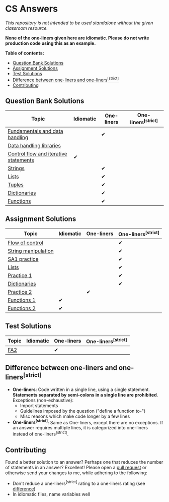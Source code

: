 # CS Answers

_This repository is not intended to be used standalone without the given classroom resource._

**None of the one-liners given here are idiomatic. Please do
not write production code using this as an example.**

**Table of contents:**

-   [Question Bank Solutions](#question-bank-solutions)
-   [Assignment Solutions](#assignment-solutions)
-   [Test Solutions](#test-solutions)
-   [Difference between one-liners and one-liners<sup>[strict]</sup>](#difference-between-one-liners-and-one-linersstrict)
-   [Contributing](#contributing)

## Question Bank Solutions

| Topic                                          | Idiomatic | One-liners | One-liners<sup>[strict]</sup> |
| ---------------------------------------------- | --------- | ---------- | ----------------------------- |
| [Fundamentals and data handling][fundamentals] |           | ✔          |                               |
| [Data handling libraries][handling]            |           |            |                               |
| [Control flow and iterative statements][flow]  | ✔         |            |                               |
| [Strings][strings]                             |           | ✔          |                               |
| [Lists][lists]                                 |           | ✔          |                               |
| [Tuples][tuples]                               |           | ✔          |                               |
| [Dictionaries][dictionaries]                   |           | ✔          |                               |
| [Functions][functions]                         |           | ✔          |                               |

[fundamentals]: https://github.com/khrj/cs-answers/tree/main/qbs/1-fundamentals-handling
[handling]: https://github.com/khrj/cs-answers/tree/main/qbs/2-data-handling-libraries
[flow]: https://github.com/khrj/cs-answers/tree/main/qbs/3-flow-conditional-iterative
[strings]: https://github.com/khrj/cs-answers/tree/main/qbs/4-strings
[lists]: https://github.com/khrj/cs-answers/tree/main/qbs/5-lists
[tuples]: https://github.com/khrj/cs-answers/tree/main/qbs/6-tuples
[dictionaries]: https://github.com/khrj/cs-answers/tree/main/qbs/7-dictionaries
[functions]: https://github.com/khrj/cs-answers/tree/main/qbs/8-functions

## Assignment Solutions

| Topic                            | Idiomatic | One-liners | One-liners<sup>[strict]</sup> |
| -------------------------------- | --------- | ---------- | ----------------------------- |
| [Flow of control][a-flow]        |           |            | ✔                             |
| [String manipulation][a-strings] |           |            | ✔                             |
| [SA1 practice][sa1-practice]     |           |            | ✔                             |
| [Lists][a-lists]                 |           |            | ✔                             |
| [Practice 1][practice-1]         |           |            | ✔                             |
| [Dictionaries][a-dict]           |           |            | ✔                             |
| [Practice 2][practice-2]         |           | ✔          |                               |
| [Functions 1][functions-1]       | ✔         |            |                               |
| [Functions 2][functions-2]       | ✔         |            |                               |

[a-flow]: https://github.com/khrj/cs-answers/tree/main/assignments/flow-of-control
[a-strings]: https://github.com/khrj/cs-answers/tree/main/assignments/string-manipulation
[sa1-practice]: https://github.com/khrj/cs-answers/tree/main/assignments/sa1-practice
[a-lists]: https://github.com/khrj/cs-answers/tree/main/assignments/lists
[practice-1]: https://github.com/khrj/cs-answers/tree/main/assignments/practice-1
[a-dict]: https://github.com/khrj/cs-answers/tree/main/assignments/dictionaries
[practice-2]: https://github.com/khrj/cs-answers/tree/main/assignments/practice-2
[functions-1]: https://github.com/khrj/cs-answers/tree/main/assignments/functions-1
[functions-2]: https://github.com/khrj/cs-answers/tree/main/assignments/functions-2

## Test Solutions

| Topic       | Idiomatic | One-liners | One-liners<sup>[strict]</sup> |
| ----------- | --------- | ---------- | ----------------------------- |
| [FA2][fa-2] |           | ✔          |                               |

[fa-2]: https://github.com/khrj/cs-answers/tree/main/tests/FA2

## Difference between one-liners and one-liners<sup>[strict]</sup>

-   **One-liners**: Code written in a single line, using a single statement.
    **Statements separated by semi-colons in a single line are prohibited**.
    Exceptions (non-exhaustive):
    -   Import statements
    -   Guidelines imposed by the question ("define a function to-")
    -   Misc reasons which make code longer by a few lines
-   **One-liners<sup>[strict]</sup>**: Same as One-liners, except there are no
    exceptions. If an answer requires multiple lines, it is categorized into
    one-liners instead of one-liners<sup>[strict]</sup>.

## Contributing

Found a better solution to an answer? Perhaps one that reduces the number of
statements in an answer? Excellent! Please open a [pull request][pull-request]
or otherwise send your changes to me, while adhering to the following:

-   Don't reduce a one-liners<sup>[strict]</sup> rating to a one-liners rating
    (see [difference](#difference-between-one-liners-and-one-linersstrict))
-   In idiomatic files, name variables well

[pull-request]:
    https://docs.github.com/en/pull-requests/collaborating-with-pull-requests/proposing-changes-to-your-work-with-pull-requests/creating-a-pull-request